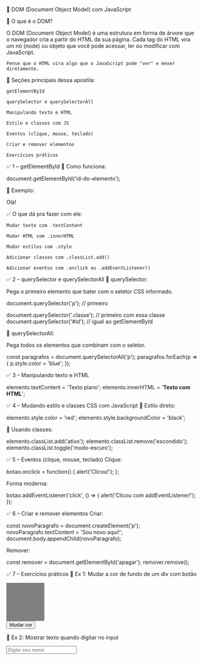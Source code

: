 🧠 DOM (Document Object Model) com JavaScript

📌 O que é o DOM?

O DOM (Document Object Model) é uma estrutura em forma de árvore que o navegador cria a partir do HTML da sua página.
Cada tag do HTML vira um nó (node) ou objeto que você pode acessar, ler ou modificar com JavaScript.

    Pense que o HTML vira algo que o JavaScript pode "ver" e mexer diretamente.

📍 Seções principais dessa apostila:

    getElementById

    querySelector e querySelectorAll

    Manipulando texto e HTML

    Estilo e classes com JS

    Eventos (clique, mouse, teclado)

    Criar e remover elementos

    Exercícios práticos

✅ 1 – getElementById
📄 Como funciona:

document.getElementById('id-do-elemento');

🧪 Exemplo:

<p id="mensagem">Olá!</p>

<script>
  const elemento = document.getElementById('mensagem');
  elemento.textContent = 'Texto alterado!';
</script>

✅ O que dá pra fazer com ele:

    Mudar texto com .textContent

    Mudar HTML com .innerHTML

    Mudar estilos com .style

    Adicionar classes com .classList.add()

    Adicionar eventos com .onclick ou .addEventListener()

✅ 2 – querySelector e querySelectorAll
🔹 querySelector:

Pega o primeiro elemento que bater com o seletor CSS informado.

document.querySelector('p'); // primeiro <p>
document.querySelector('.classe'); // primeiro com essa classe
document.querySelector('#id'); // igual ao getElementById

🔹 querySelectorAll:

Pega todos os elementos que combinam com o seletor.

const paragrafos = document.querySelectorAll('p');
paragrafos.forEach(p => {
  p.style.color = 'blue';
});

✅ 3 – Manipulando texto e HTML

elemento.textContent = 'Texto plano';
elemento.innerHTML = '<strong>Texto com HTML</strong>';

✅ 4 – Mudando estilo e classes CSS com JavaScript
🔹 Estilo direto:

elemento.style.color = 'red';
elemento.style.backgroundColor = 'black';

🔹 Usando classes:

elemento.classList.add('ativo');
elemento.classList.remove('escondido');
elemento.classList.toggle('modo-escuro');

✅ 5 – Eventos (clique, mouse, teclado)
Clique:

botao.onclick = function() {
  alert('Clicou!');
};

Forma moderna:

botao.addEventListener('click', () => {
  alert('Clicou com addEventListener!');
});

✅ 6 – Criar e remover elementos
Criar:

const novoParagrafo = document.createElement('p');
novoParagrafo.textContent = 'Sou novo aqui!';
document.body.appendChild(novoParagrafo);

Remover:

const remover = document.getElementById('apagar');
remover.remove();

✅ 7 – Exercícios práticos
🧩 Ex 1: Mudar a cor de fundo de um div com botão

<div id="caixa" style="width:100px; height:100px; background:gray;"></div>
<button id="mudar">Mudar cor</button>

<script>
  const div = document.getElementById('caixa');
  const btn = document.getElementById('mudar');

  btn.onclick = () => {
    div.style.backgroundColor = 'blue';
  };
</script>

🧩 Ex 2: Mostrar texto quando digitar no input

<input type="text" id="nome" placeholder="Digite seu nome">
<p id="saida"></p>

<script>
  const input = document.getElementById('nome');
  const saida = document.getElementById('saida');

  input.addEventListener('input', () => {
    saida.textContent = 'Olá, ' + input.value;
  });
</script>

